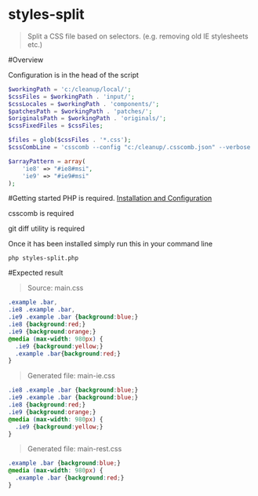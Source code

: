 # styles-split

>Split a CSS file based on selectors. (e.g. removing old IE stylesheets etc.)

#Overview

Configuration is in the head of the script

```php 
$workingPath = 'c:/cleanup/local/';
$cssFiles = $workingPath . 'input/';
$cssLocales = $workingPath . 'components/';
$patchesPath = $workingPath . 'patches/';
$originalsPath = $workingPath . 'originals/';
$cssFixedFiles = $cssFiles;

$files = glob($cssFiles . '*.css');
$cssCombLine = 'csscomb --config "c:/cleanup/.csscomb.json" --verbose ';

$arrayPattern = array(
	'ie8' => "#ie8#msi",
	'ie9' => "#ie9#msi"
);
```

#Getting started
PHP is required. [Installation and Configuration](http://php.net/manual/en/install.php)

csscomb is required

git diff utility is required

Once it has been installed simply run this in your command line

``` 
php styles-split.php
```
#Expected result
>Source: main.css
``` css
.example .bar,
.ie8 .example .bar,
.ie9 .example .bar {background:blue;}
.ie8 {background:red;}
.ie9 {background:orange;}
@media (max-width: 980px) {
  .ie9 {background:yellow;}
  .example .bar{background:red;}
}
```
>Generated file: main-ie.css
``` css
.ie8 .example .bar {background:blue;}
.ie9 .example .bar {background:blue;}
.ie8 {background:red;}
.ie9 {background:orange;}
@media (max-width: 980px) {
  .ie9 {background:yellow;}
}
```

>Generated file: main-rest.css
``` css
.example .bar {background:blue;}
@media (max-width: 980px) {
  .example .bar {background:red;}
}
```


